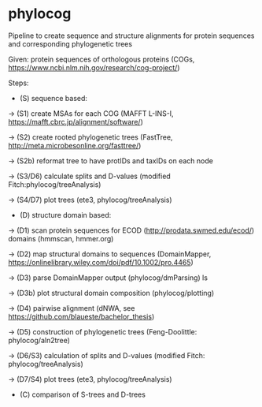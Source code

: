 # phylocog
Pipeline to create sequence and structure alignments for protein sequences and corresponding phylogenetic trees

Given: protein sequences of orthologous proteins (COGs, https://www.ncbi.nlm.nih.gov/research/cog-project/)

Steps:

- (S) sequence based:

-> (S1) create MSAs for each COG (MAFFT L-INS-I, https://mafft.cbrc.jp/alignment/software/)

-> (S2) create rooted phylogenetic trees (FastTree, http://meta.microbesonline.org/fasttree/)

-> (S2b) reformat tree to have protIDs and taxIDs on each node

-> (S3/D6) calculate splits and D-values (modified Fitch:phylocog/treeAnalysis)

-> (S4/D7) plot trees (ete3, phylocog/treeAnalysis)



- (D) structure domain based:

-> (D1) scan protein sequences for ECOD (http://prodata.swmed.edu/ecod/) domains (hmmscan, hmmer.org)

-> (D2) map structural domains to sequences (DomainMapper, https://onlinelibrary.wiley.com/doi/pdf/10.1002/pro.4465)

-> (D3) parse DomainMapper output (phylocog/dmParsing)
ls

-> (D3b) plot structural domain composition (phylocog/plotting)

-> (D4) pairwise alignment (dNWA, see https://github.com/blaueste/bachelor_thesis)

-> (D5) construction of phylogenetic trees (Feng-Doolittle: phylocog/aln2tree)

-> (D6/S3) calculation of splits and D-values (modified Fitch: phylocog/treeAnalysis)

-> (D7/S4) plot trees (ete3, phylocog/treeAnalysis)


- (C) comparison of S-trees and D-trees